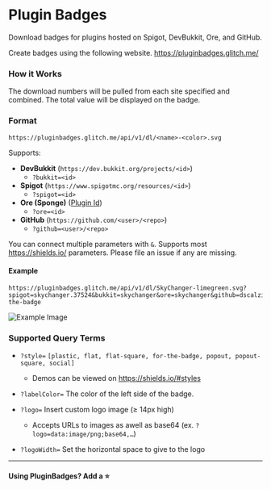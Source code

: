 # Plugin Badges

Download badges for plugins hosted on Spigot, DevBukkit, Ore, and GitHub.

Create badges using the following website. https://pluginbadges.glitch.me/

### How it Works

The download numbers will be pulled from each site specified and combined. The total value will be displayed on the badge.

### Format

`https://pluginbadges.glitch.me/api/v1/dl/<name>-<color>.svg`

Supports:
  * **DevBukkit** (`https://dev.bukkit.org/projects/<id>`)
    * `?bukkit=<id>`
  * **Spigot** (`https://www.spigotmc.org/resources/<id>`)
    * `?spigot=<id>`
  * **Ore (Sponge)** ([Plugin Id](https://docs.spongepowered.org/stable/en/ore/routes/project.html))
    * `?ore=<id>`
  * **GitHub** (`https://github.com/<user>/<repo>`)
    * `?github=<user>/<repo>`

You can connect multiple parameters with `&`. Supports most https://shields.io/ parameters. Please file an issue if any are missing.

#### Example

```
https://pluginbadges.glitch.me/api/v1/dl/SkyChanger-limegreen.svg?spigot=skychanger.37524&bukkit=skychanger&ore=skychanger&github=dscalzi/SkyChanger&style=for-the-badge
```

![Example Image](https://pluginbadges.glitch.me/api/v1/dl/SkyChanger-limegreen.svg?spigot=skychanger.37524&bukkit=skychanger&ore=skychanger&github=dscalzi/SkyChanger&style=for-the-badge)

### Supported Query Terms

* `?style=` `[plastic, flat, flat-square, for-the-badge, popout, popout-square, social]`
  * Demos can be viewed on https://shields.io/#styles

* `?labelColor=` The color of the left side of the badge.
* `?logo=` Insert custom logo image (≥ 14px high)
  * Accepts URLs to images as awell as base64 (ex. `?logo=data:image/png;base64,…`)
* `?logoWidth=` Set the horizontal space to give to the logo

---

#### Using PluginBadges? Add a  ⭐